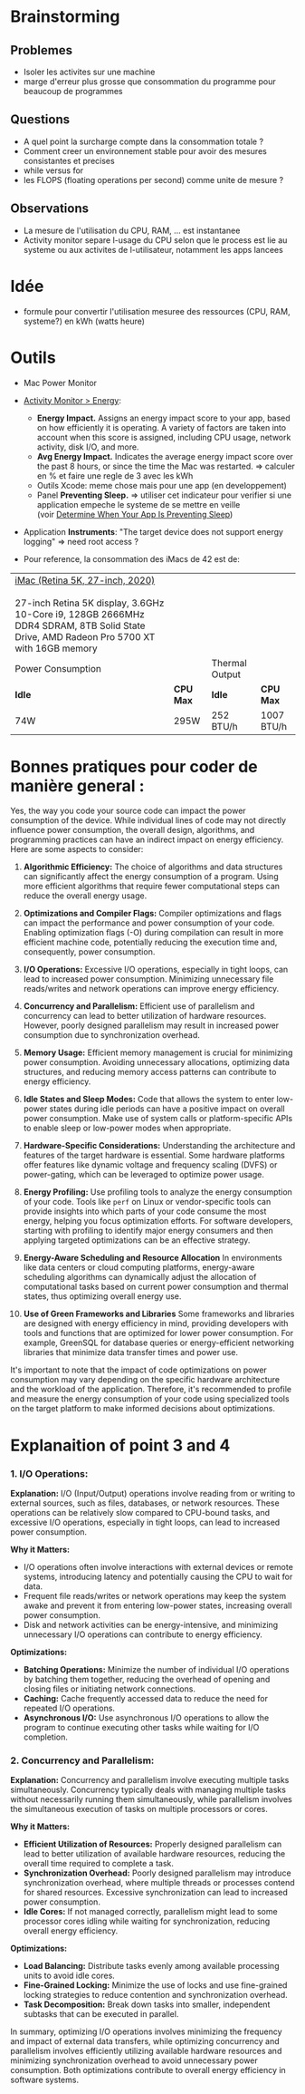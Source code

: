 # Brainstorming

## Problemes
- Isoler les activites sur une machine
- marge d'erreur plus grosse que consommation du programme pour beaucoup de programmes

## Questions
- A quel point la surcharge compte dans la consommation totale ?
- Comment creer un environnement stable pour avoir des mesures consistantes et precises
- while versus for
- les FLOPS (floating operations per second) comme unite de mesure ?


## Observations
- La mesure de l'utilisation du CPU, RAM, ... est instantanee
- Activity monitor separe l-usage du CPU selon que le process est lie au systeme ou aux activites de l-utilisateur, notamment les apps lancees

# Idée
- formule pour convertir l'utilisation mesuree des ressources (CPU, RAM, systeme?) en kWh (watts heure)

# Outils
- Mac Power Monitor

- [Activity Monitor > Energy](https://developer.apple.com/library/archive/documentation/Performance/Conceptual/power_efficiency_guidelines_osx/MonitoringEnergyUsage.html):
	- **Energy Impact.** Assigns an energy impact score to your app, based on how efficiently it is operating. A variety of factors are taken into account when this score is assigned, including CPU usage, network activity, disk I/O, and more.
	- **Avg Energy Impact.** Indicates the average energy impact score over the past 8 hours, or since the time the Mac was restarted.
			=> calculer en % et faire une regle de 3 avec les kWh
	- Outils Xcode: meme chose mais pour une app (en developpement)
	- Panel **Preventing Sleep.** => utiliser cet indicateur pour verifier si une application empeche le systeme de se mettre en veille (voir [Determine When Your App Is Preventing Sleep](https://developer.apple.com/library/archive/documentation/Performance/Conceptual/power_efficiency_guidelines_osx/PrioritizeWorkAtTheAppLevel.html#//apple_ref/doc/uid/TP40013929-CH36-SW7))

- Application **Instruments**: "The target device does not support energy logging" => need root access ? 

- Pour reference, la consommation des iMacs de 42 est de:

|   |   |   |   |
|---|---|---|---|
|[iMac (Retina 5K, 27-inch, 2020)](https://support.apple.com/en-us/109513)<br><br>27-inch Retina 5K display, 3.6GHz 10-Core i9, 128GB 2666MHz DDR4 SDRAM, 8TB Solid State Drive, AMD Radeon Pro 5700 XT with 16GB memory |   |   |   |
|Power Consumption|   |Thermal Output|   |
|**Idle**|**CPU Max**|**Idle**|**CPU Max**|
|74W|295W|252 BTU/h|1007 BTU/h|


# Bonnes pratiques pour coder de manière general :

Yes, the way you code your source code can impact the power consumption of the device. While individual lines of code may not directly influence power consumption, the overall design, algorithms, and programming practices can have an indirect impact on energy efficiency. Here are some aspects to consider:

1. **Algorithmic Efficiency:** The choice of algorithms and data structures can significantly affect the energy consumption of a program. Using more efficient algorithms that require fewer computational steps can reduce the overall energy usage.
    
2. **Optimizations and Compiler Flags:** Compiler optimizations and flags can impact the performance and power consumption of your code. Enabling optimization flags (-O) during compilation can result in more efficient machine code, potentially reducing the execution time and, consequently, power consumption.
    
3. **I/O Operations:** Excessive I/O operations, especially in tight loops, can lead to increased power consumption. Minimizing unnecessary file reads/writes and network operations can improve energy efficiency.
    
4. **Concurrency and Parallelism:** Efficient use of parallelism and concurrency can lead to better utilization of hardware resources. However, poorly designed parallelism may result in increased power consumption due to synchronization overhead.
    
5. **Memory Usage:** Efficient memory management is crucial for minimizing power consumption. Avoiding unnecessary allocations, optimizing data structures, and reducing memory access patterns can contribute to energy efficiency.
    
6. **Idle States and Sleep Modes:** Code that allows the system to enter low-power states during idle periods can have a positive impact on overall power consumption. Make use of system calls or platform-specific APIs to enable sleep or low-power modes when appropriate.
    
7. **Hardware-Specific Considerations:** Understanding the architecture and features of the target hardware is essential. Some hardware platforms offer features like dynamic voltage and frequency scaling (DVFS) or power-gating, which can be leveraged to optimize power usage.
    
8. **Energy Profiling:** Use profiling tools to analyze the energy consumption of your code. Tools like `perf` on Linux or vendor-specific tools can provide insights into which parts of your code consume the most energy, helping you focus optimization efforts. For software developers, starting with profiling to identify major energy consumers and then applying targeted optimizations can be an effective strategy.

9. **Energy-Aware Scheduling and Resource Allocation**
In environments like data centers or cloud computing platforms, energy-aware scheduling algorithms can dynamically adjust the allocation of computational tasks based on current power consumption and thermal states, thus optimizing overall energy use.

10. **Use of Green Frameworks and Libraries**
Some frameworks and libraries are designed with energy efficiency in mind, providing developers with tools and functions that are optimized for lower power consumption. For example, GreenSQL for database queries or energy-efficient networking libraries that minimize data transfer times and power use.

It's important to note that the impact of code optimizations on power consumption may vary depending on the specific hardware architecture and the workload of the application. Therefore, it's recommended to profile and measure the energy consumption of your code using specialized tools on the target platform to make informed decisions about optimizations.

# Explanaition of point 3 and 4

### 1. I/O Operations:

**Explanation:** I/O (Input/Output) operations involve reading from or writing to external sources, such as files, databases, or network resources. These operations can be relatively slow compared to CPU-bound tasks, and excessive I/O operations, especially in tight loops, can lead to increased power consumption.

**Why it Matters:**

- I/O operations often involve interactions with external devices or remote systems, introducing latency and potentially causing the CPU to wait for data.
- Frequent file reads/writes or network operations may keep the system awake and prevent it from entering low-power states, increasing overall power consumption.
- Disk and network activities can be energy-intensive, and minimizing unnecessary I/O operations can contribute to energy efficiency.

**Optimizations:**

- **Batching Operations:** Minimize the number of individual I/O operations by batching them together, reducing the overhead of opening and closing files or initiating network connections.
- **Caching:** Cache frequently accessed data to reduce the need for repeated I/O operations.
- **Asynchronous I/O:** Use asynchronous I/O operations to allow the program to continue executing other tasks while waiting for I/O completion.

### 2. Concurrency and Parallelism:

**Explanation:** Concurrency and parallelism involve executing multiple tasks simultaneously. Concurrency typically deals with managing multiple tasks without necessarily running them simultaneously, while parallelism involves the simultaneous execution of tasks on multiple processors or cores.

**Why it Matters:**

- **Efficient Utilization of Resources:** Properly designed parallelism can lead to better utilization of available hardware resources, reducing the overall time required to complete a task.
- **Synchronization Overhead:** Poorly designed parallelism may introduce synchronization overhead, where multiple threads or processes contend for shared resources. Excessive synchronization can lead to increased power consumption.
- **Idle Cores:** If not managed correctly, parallelism might lead to some processor cores idling while waiting for synchronization, reducing overall energy efficiency.

**Optimizations:**

- **Load Balancing:** Distribute tasks evenly among available processing units to avoid idle cores.
- **Fine-Grained Locking:** Minimize the use of locks and use fine-grained locking strategies to reduce contention and synchronization overhead.
- **Task Decomposition:** Break down tasks into smaller, independent subtasks that can be executed in parallel.

In summary, optimizing I/O operations involves minimizing the frequency and impact of external data transfers, while optimizing concurrency and parallelism involves efficiently utilizing available hardware resources and minimizing synchronization overhead to avoid unnecessary power consumption. Both optimizations contribute to overall energy efficiency in software systems.
